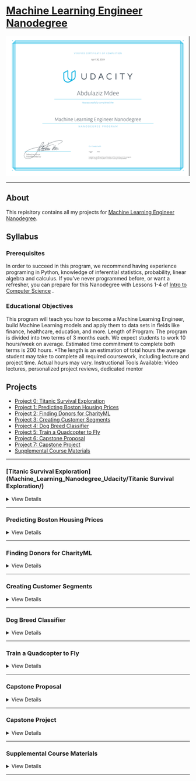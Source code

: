 # [Machine Learning Engineer Nanodegree](https://www.udacity.com/course/machine-learning-engineer-nanodegree--nd009t)

[![Certificate](Certificate.PNG)](https://confirm.udacity.com/SQTSFR23)

---

## About

This repisitory contains all my projects for [Machine Learning Engineer Nanodegree](https://www.udacity.com/course/machine-learning-engineer-nanodegree--nd009t).

## Syllabus

### Prerequisites

In order to succeed in this program, we recommend having experience programing in
Python, knowledge of inferential statistics, probability, linear algebra and calculus. If you’ve never
programmed before, or want a refresher, you can prepare for this Nanodegree with Lessons 1-4 of [Intro to
Computer Science](https://www.udacity.com/course/intro-to-computer-science--cs101) .

### Educational Objectives

This program will teach you how to become a Machine Learning Engineer, build
Machine Learning models and apply them to data sets in fields like finance, healthcare, education, and
more.
Length of Program: The program is divided into two terms of 3 months each. We expect students to work
10 hours/week on average. Estimated time commitment to complete both terms is 200 hours.
*The length is an estimation of total hours the average student may take to complete all required
coursework, including lecture and project time. Actual hours may vary.
Instructional Tools Available: Video lectures, personalized project reviews, dedicated mentor

## Projects

* [Project 0: Titanic Survival Exploration](#Titanic-Survival-Exploration)
* [Project 1: Predicting Boston Housing Prices](#Predicting-Boston-Housing-Prices)
* [Project 2: Finding Donors for CharityML](#Finding-Donors-for-CharityML)
* [Project 3: Creating Customer Segments](#Creating-Customer-Segments)
* [Project 4: Dog Breed Classifier](#Dog-Breed-Classifier)
* [Project 5: Train a Quadcopter to Fly](#Train-a-Quadcopter-to-Fly)
* [Project 6: Capstone Proposal](#Capstone-Proposale)
* [Project 7: Capstone Project](#Capstone-Project)
* [Supplemental Course Materials](#Supplemental-Course-Materials)


---

### [Titanic Survival Exploration](Machine_Learning_Nanodegree_Udacity/Titanic Survival Exploration/)

<details>
  <summary>View Details</summary>

In this practice project, you will create decision functions that attempt to predict survival outcomes from the 1912 Titanic disaster based on each passenger’s features, such as sex and age. You will start with a simple algorithm and increase its complexity until you are able to accurately predict the outcomes for at least 80% of the passengers in the provided data. This project will introduce you to some of the concepts of machine learning as you start the Nanodegree program.

In addition, you'll make sure Python is installed with the necessary packages to complete this project. There are two Python libraries, numpy and pandas, that we'll use a bit here in this project. Don't worry about how these libraries work for now — we'll get to them in more detail in later projects. This project will also familiarize you with the submission process for the projects that you will be completing as part of the Nanodegree program.

</details>

---

### Predicting Boston Housing Prices

<details>

  <summary>View Details</summary>

#### Model Evaluation and Validation

The Boston housing market is highly competitive, and you want to be the best real estate agent in the
area. To compete with your peers, you decide to leverage a few basic machine learning concepts toassist you and a client with finding the best selling price for their home. Luckily, you’ve come across the
Boston Housing dataset which contains aggregated data on various features for houses in Greater
Boston communities, including the median value of homes for each of those areas. Your task is to build
an optimal model based on a statistical analysis with the tools available. This model will then be used to
estimate the best selling price for your clients' homes.

Supporting Lesson Content: Model Evaluation and Validation

| Lesson Title                 | Learning Outcomes                                                     |
| ---------------------------- | --------------------------------------------------------------------- |
|TRAINING AND TESTING Modelsl  | ➔ Load data with Pandas, then train and test models with Scikit-learn.  |
| EVALUATION METRICS           | ➔ Learn about metrics such as accuracy, precision, and recall used to measure the                                    performance of your models.      |
|EVALUATION AND VALIDATION| ➔ Choose the best model using cross-validation and grid search.)|

</details>

---

### Finding Donors for CharityML

<details>
  <summary>View Details</summary>

#### Supervised Learning

CharityML is a fictitious charity organization located in the heart of Silicon Valley that was established to
provide financial support for people eager to learn machine learning. After nearly 32,000 letters sent to
people in the community, CharityML determined that every donation they received came from
someone that was making more than $50,000 annually. To expand their potential donor base,
CharityML has decided to send letters to residents of California, but to only those most likely to donate
to the charity. With nearly 15 million working Californians, CharityML has brought you on board to help
build an algorithm to best identify potential donors and reduce overhead cost of sending mail. Your
goal will be evaluate and optimize several different supervised learners to determine which algorithm
will provide the highest donation yield while also reducing the total number of letters being sent.

#### Supporting Lesson Content: Supervised Learning

| Lesson Title                 | Learning Outcomes                                                     |
| ---------------------------- | --------------------------------------------------------------------- |
|LINEAR REGRESSION  | ➔ Difference between Regression and Classificationt-learn. ➔ Learn to predict values withLinear Regression |
| PERCEPTRON ALGORITHM          | ➔ Learn the definition of a perceptron as a building block for neural networks, and the perceptron algorithm for classification.|
|LOGISTIC REGRESSION| ➔ Learn to predict states using Logistic Regression|
|NEURAL NETWORKS| ➔ Learn the definition of a Neural Network
||                ➔ Learn to train them using backpropagation
||                ➔ Build a neural network starting from a single perceptron|
|DECISION TREES|  ➔ Train Decision Trees to predict states
||                ➔ Use Entropy to build decision trees recursively
||                ➔ Random forests|
|NAIVE BAYES|     ➔ Learn the Bayes rule, and how to apply it to predicting data using the Naive Bayes algorithm
||                ➔ Train models using Bayesian Learning
||                ➔ Use Bayesian Inference to create Bayesian Networks of several variables
||                ➔ Bayes NLP Mini-Project|
|SUPPORT VECTOR MACHINES| ➔ Learn to train a Support Vector Machine to separate data linearly
||                        ➔ Use Kernel Methods in order to train SVMs on data that is not linearly separable|
|ENSEMBLE OF LEARNERS| ➔ Enhance traditional algorithms via boosting
||                     ➔ AdaBoost|

</details>

---

### Creating Customer Segments

<details>
  <summary>View Details</summary>

#### Unsupervised Learning

In this project you will apply unsupervised learning techniques on product spending data collected for
customers of a wholesale distributor in Lisbon, Portugal to identify customer segments hidden in the
data. You will first explore the data by selecting a small subset to sample and determine if any product
categories highly correlate with one another. Afterwards, you will preprocess the data by scaling each
product category and then identifying (and removing) unwanted outliers. With the good, clean
customer spending data, you will apply PCA transformations to the data and implement clustering
algorithms to segment the transformed customer data. Finally, you will compare the segmentation
found with an additional labeling and consider ways this information could assist the wholesale
distributor with future service changes.

| Lesson Title                 | Learning Outcomes                                                     |
| ---------------------------- | --------------------------------------------------------------------- |
|CLUSTERING| ➔ Learn the basics of clustering Data
||           ➔ Cluster data with the K-means algorithm|
|HIERARCHICAL AND DENSITY-BASED CLUSTERING| ➔ Cluster data with Single Linkage Clustering
||                                          ➔ Cluster data with DBSCAN, a clustering method that captures the insight that clusters are dense groups of points.|
|GAUSSIAN MIXTURE MODELS|  ➔ Cluster data with Gaussian Mixture Models
||                         ➔ Optimize Gaussian Mixture Models with Expectation Maximization|
|FEATURE SCALING|          ➔ Learn to scale features in your data
||                         ➔ Learn to select the best features for training data|
|DIMENSIONALITY REDUCTION| ➔ Reduce the dimensionality of the data using Principal Component Analysis and Independent Component Analysis|

</details>

---

### Dog Breed Classifier

<details>
  <summary>View Details</summary>

In this project, you will learn how to build a pipeline that can be used within a web or mobile app to process
real-world, user-supplied images. Given an image of a dog, your algorithm will identify an estimate of the
canine’s breed. If supplied an image of a human, the code will identify the resembling dog breed. Along with
exploring state-of-the-art CNN models for classification, you will make important design decisions about the
user experience for your app. Our goal is that by completing this lab, you understand the challenges
involved in piecing together a series of models designed to perform various tasks in a data processing
pipeline. Each model has its strengths and weaknesses, and engineering a real-world application often
involves solving many problems without a perfect answer. Your imperfect solution will nonetheless create a
fun user experience!

| Lesson Title                 | Learning Outcomes                                                     |
| ---------------------------- | --------------------------------------------------------------------- |
|MACHINE LEARNING TO DEEP LEARNING| ➔ The basics of deep learning, including softmax, one-hotencoding, and crossentropy.
||                                  ➔ Basic linear classification models such as Logistic Regression,and their associated error function.|
|DEEP NEURAL NETWORKS| ➔ Review: What is a Neural Network?
||                     ➔ Activation functions, sigmoid, tanh, and ReLus.
||                     ➔ How to train a neural network using backpropagation and thechain rule.
||                     ➔ How to improve a neural network using techniques such as regularization and dropout.
|CONVOLUTIONAL NEURAL NETWORKS| ➔ What is a Convolutional Neural Network?
||                              ➔ How CNNs are used in image recognition.|
</details>

---

### Train a Quadcopter to Fly

<details>
  <summary>View Details</summary>

In this project, you will design an agent that can fly a quadcopter, and then train it using a reinforcement
learning algorithm of your choice, You will apply the techniques you have learnt in this module to find out
what works best, but you will also have the freedom to come up with innovative ideas and test them on your
own. The project is divided into 4 sections which cover different aspects of getting the quadcopter to fly
such as taking off, hovering, landing and so on.


| Lesson Title                 | Learning Outcomes                                                     |
| ---------------------------- | --------------------------------------------------------------------- |
|WELCOME TO RL|             ➔ The basics of reinforcement learning and OpenAI Gym.|
|THE RL FRAMEWORK: THE PROBLEM| ➔ Learn how to define Markov Decision Processes to solve real-world problems.|
|THE RL FRAMEWORK: THE SOLUTION|➔ Learn about policies and value functions.
||                              ➔ Derive the Bellman Equations.|
|DYNAMIC PROGRAMMING| ➔ Write your own implementations of iterative policy evaluation, policy improvement, policy Iteration, and value Iteration.|
|MONTE CARLO METHODS| ➔ Implement classic Monte Carlo prediction and control methods.
||                    ➔ Learn about greedy and epsilon-greedy policies.
||                    ➔ Explore solutions to the Exploration-Exploitation Dilemma.|
|TEMPORAL-DIFFERENCE METHODS| ➔ Learn the difference between the Sarsa, Q-Learning, and Expected Sarsa algorithms.|
|RL IN CONTINUOUS SPACES| ➔ Learn how to adapt traditional algorithms to work withcontinuous spaces.|
|DEEP Q-LEARNING| ➔ Extend value-based reinforcement learning methods to complex problems using deep neural networks|
|POLICY GRADIENTS| ➔ Policy-based methods try to directly optimize for the optimal policy. Learn how they work, and why they are important,especially for domains with continuous action spaces.|
|ACTOR-CRITIC METHODS| ➔ Learn how to combine value-based and policy-based methods,bringing together the best of both worlds, to solve challenging reinforcement learning problems.|

</details>

---

### Capstone Proposal

<details>
  <summary>View Details</summary>

In this capstone project proposal, prior to completing the following Capstone Project, you you will leverage
what you’ve learned throughout the Nanodegree program to author a proposal for solving a problem of
your choice by applying machine learning algorithms and techniques. A project proposal encompasses
seven key points:
● The project's domain background — the field of research where the project is derived;
● A problem statement — a problem being investigated for which a solution will be defined;
● The datasets and inputs — data or inputs being used for the problem;
● A solution statement — a the solution proposed for the problem given;
● A benchmark model — some simple or historical model or result to compare the defined solution to;
● A set of evaluation metrics — functional representations for how the solution can be measured;
● An outline of the project design — how the solution will be developed and results obtained.

</details>

---

### Capstone Project

<details>
  <summary>View Details</summary>

In this capstone project, you will leverage what you’ve learned throughout the Nanodegree program to solve
a problem of your choice by applying machine learning algorithms and techniques. You will first define the
problem you want to solve and investigate potential solutions and performance metrics. Next, you will
analyze the problem through visualizations and data exploration to have a better understanding of what
algorithms and features are appropriate for solving it.
You will then implement your algorithms and metrics of choice, documenting the preprocessing,
refinement, and postprocessing steps along the way. Afterwards, you will collect results about the
performance of the models used, visualize significant quantities, and validate/justify these values. Finally,
you will construct conclusions about your results, and discuss whether your implementation adequately
solves the problem.

</details>

---

### Supplemental Course Materials

<details>
  <summary>View Details</summary>

1. [Intro to Descriptive Statistics](https://www.udacity.com/course/intro-to-descriptive-statistics--ud827)
1. [Intro to Data Science](https://www.udacity.com/course/intro-to-data-science--ud359)
1. [Intro to Artificial Intelligence](https://www.udacity.com/course/intro-to-artificial-intelligence--cs271)
1. [Reinforcement Learning](https://www.udacity.com/course/reinforcement-learning--ud600)
1. [Deep Learning](https://www.udacity.com/course/deep-learning--ud730)
1. [Artificial Intelligence for Robotics](https://www.udacity.com/course/artificial-intelligence-for-robotics--cs373)
1. [Machine Learning for Trading](https://www.udacity.com/course/machine-learning-for-trading--ud501)

</details>

---
